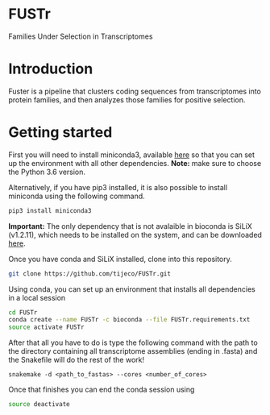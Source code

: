# FUSTr
Families Under Selection in Transcriptomes
# Introduction  
Fuster is a pipeline that clusters coding sequences from transcriptomes into protein families, and then analyzes those families for positive selection.

# Getting started

First you will need to install miniconda3, available  [here](https://conda.io/miniconda.html) so that you can set up the environment with all other dependencies. **Note:** make sure to choose the Python 3.6 version.

Alternatively, if you have pip3 installed, it is also possible to install miniconda using the following command.
```bash
pip3 install miniconda3
```
**Important:** The only dependency that is not avalaible in bioconda is SiLiX (v1.2.11), which needs to be installed on the system, and can be downloaded [here](http://lbbe.univ-lyon1.fr/Download,3009.html?lang=fr).

Once you have conda and SiLiX installed, clone into this repository.

```bash
git clone https://github.com/tijeco/FUSTr.git
```


Using conda, you can set up an environment that installs all dependencies in a local session

```bash
cd FUSTr
conda create --name FUSTr -c bioconda --file FUSTr.requirements.txt
source activate FUSTr
```




After that all you have to do is type the following command with the path to the directory containing all transcriptome assemblies (ending in .fasta) and the Snakefile will do the rest of the work!

```
snakemake -d <path_to_fastas> --cores <number_of_cores>
```
Once that finishes you can end the conda session using

```bash
source deactivate  
```
